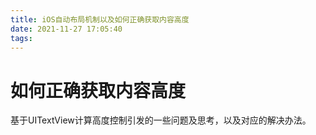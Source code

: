 ```yaml
---
title: iOS自动布局机制以及如何正确获取内容高度
date: 2021-11-27 17:05:40
tags:
---
```


# 如何正确获取内容高度

基于UITextView计算高度控制引发的一些问题及思考，以及对应的解决办法。